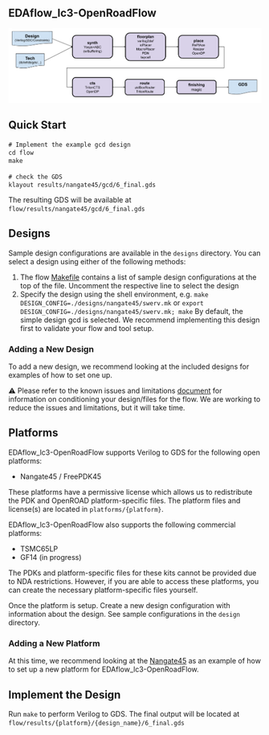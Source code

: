 
## EDAflow_lc3-OpenRoadFlow
![alt text](docs/flow.png "flow")

## Quick Start
```
# Implement the example gcd design
cd flow
make

# check the GDS
klayout results/nangate45/gcd/6_final.gds
```
The resulting GDS will be available at `flow/results/nangate45/gcd/6_final.gds`

## Designs
Sample design configurations are available in the `designs` directory. You can
select a design using either of the following methods:
1. The flow [Makefile](Makefile) contains a list of sample design configurations
   at the top of the file. Uncomment the respective line to select the design
2. Specify the design using the shell environment, e.g.
   `make DESIGN_CONFIG=./designs/nangate45/swerv.mk` or
   `export DESIGN_CONFIG=./designs/nangate45/swerv.mk; make`
By default, the simple design gcd is selected. We recommend implementing this
design first to validate your flow and tool setup.

### Adding a New Design
To add a new design, we recommend looking at the included designs for examples
of how to set one up.

:warning: Please refer to the known issues and limitations
[document](docs/Known%20Issues%20and%20Limitations.pdf) for information on
conditioning your design/files for the flow. We are working to reduce the issues
and limitations, but it will take time.


## Platforms
EDAflow_lc3-OpenRoadFlow supports Verilog to GDS for the following open platforms:
* Nangate45 / FreePDK45

These platforms have a permissive license which allows us to redistribute the
PDK and OpenROAD platform-specific files. The platform files and license(s) are
located in `platforms/{platform}`.

EDAflow_lc3-OpenRoadFlow also supports the following commercial platforms:
* TSMC65LP
* GF14 (in progress)

The PDKs and platform-specific files for these kits cannot be provided due to
NDA restrictions. However, if you are able to access these platforms, you can
create the necessary platform-specific files yourself.

Once the platform is setup. Create a new design configuration with information
about the design. See sample configurations in the `design` directory.


### Adding a New Platform
At this time, we recommend looking at the [Nangate45](platforms/nangate45) as an
example of how to set up a new platform for EDAflow_lc3-OpenRoadFlow.

## Implement the Design
Run `make` to perform Verilog to GDS. The final output will be located at
`flow/results/{platform}/{design_name}/6_final.gds`
